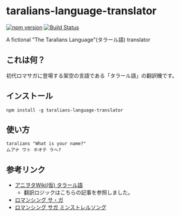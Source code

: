 # taralians-language-translator

[![npm version](https://badge.fury.io/js/taralians-language-translator.svg)](https://badge.fury.io/js/taralians-language-translator)
[![Build Status](https://travis-ci.org/kjirou/taralians-language-translator.svg?branch=master)](https://travis-ci.org/kjirou/taralians-language-translator)

A fictional "The Taralians Language"(タラール語) translator


## これは何？

初代ロマサガに登場する架空の言語である「タラール語」の翻訳機です。


## インストール

```
npm install -g taralians-language-translator
```


## 使い方

```
taralians "What is your name?"
ムアナ ウト ホオテ ラヘ?
```


## 参考リンク

- [アニヲタWiki(仮) タラール語](https://www49.atwiki.jp/aniwotawiki/pages/35560.html)
  - 翻訳ロジックはこちらの記事を参照しました。
- [ロマンシング サ・ガ](https://ja.wikipedia.org/wiki/%E3%83%AD%E3%83%9E%E3%83%B3%E3%82%B7%E3%83%B3%E3%82%B0_%E3%82%B5%E3%83%BB%E3%82%AC)
- [ロマンシング サガ ミンストレルソング](https://ja.wikipedia.org/wiki/%E3%83%AD%E3%83%9E%E3%83%B3%E3%82%B7%E3%83%B3%E3%82%B0_%E3%82%B5%E3%82%AC_-%E3%83%9F%E3%83%B3%E3%82%B9%E3%83%88%E3%83%AC%E3%83%AB%E3%82%BD%E3%83%B3%E3%82%B0-)
